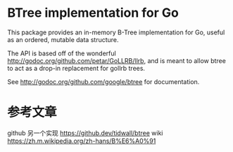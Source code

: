 # BTree implementation for Go

This package provides an in-memory B-Tree implementation for Go, useful as
an ordered, mutable data structure.

The API is based off of the wonderful
http://godoc.org/github.com/petar/GoLLRB/llrb, and is meant to allow btree to
act as a drop-in replacement for gollrb trees.

See http://godoc.org/github.com/google/btree for documentation.


# 参考文章
github 另一个实现   https://github.dev/tidwall/btree
wiki       https://zh.m.wikipedia.org/zh-hans/B%E6%A0%91



